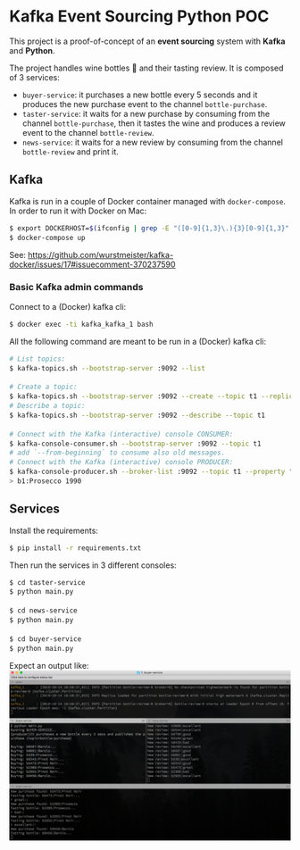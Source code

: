 Kafka Event Sourcing Python POC
===============================
This project is a proof-of-concept of an **event sourcing** system with **Kafka** and **Python**.

The project handles wine bottles 🍾 and their tasting review. It is composed of 3 services:
- `buyer-service`: it purchases a new bottle every 5 seconds and it produces the new
purchase event to the channel `bottle-purchase`.
- `taster-service`: it waits for a new purchase by consuming from the channel `bottle-purchase`,
then it tastes the wine and produces a review event to the channel `bottle-review`.
- `news-service`: it waits for a new review by consuming from the channel `bottle-review`
and print it.

## Kafka
Kafka is run in a couple of Docker container managed with `docker-compose`.
In order to run it with Docker on Mac:
```bash
$ export DOCKERHOST=$(ifconfig | grep -E "([0-9]{1,3}\.){3}[0-9]{1,3}" | grep -v 127.0.0.1 | awk '{ print $2 }' | cut -f2 -d: | head -n1)
$ docker-compose up
```
See: https://github.com/wurstmeister/kafka-docker/issues/17#issuecomment-370237590

### Basic Kafka admin commands
Connect to a (Docker) kafka cli:
```bash
$ docker exec -ti kafka_kafka_1 bash
```

All the following command are meant to be run in a (Docker) kafka cli:
```bash
# List topics:
$ kafka-topics.sh --bootstrap-server :9092 --list

# Create a topic:
$ kafka-topics.sh --bootstrap-server :9092 --create --topic t1 --replication-factor 1 --partitions 1
# Describe a topic:
$ kafka-topics.sh --bootstrap-server :9092 --describe --topic t1

# Connect with the Kafka (interactive) console CONSUMER:
$ kafka-console-consumer.sh --bootstrap-server :9092 --topic t1
# add `--from-beginning` to consume also old messages.
# Connect with the Kafka (interactive) console PRODUCER:
$ kafka-console-producer.sh --broker-list :9092 --topic t1 --property "parse.key=true" --property "key.separator=:"
> b1:Prosecco 1990
```

## Services
Install the requirements:
```bash
$ pip install -r requirements.txt
```
Then run the services in 3 different consoles:
```bash
$ cd taster-service
$ python main.py

$ cd news-service
$ python main.py

$ cd buyer-service
$ python main.py
```

Expect an output like:
![Console](screenshot.png)